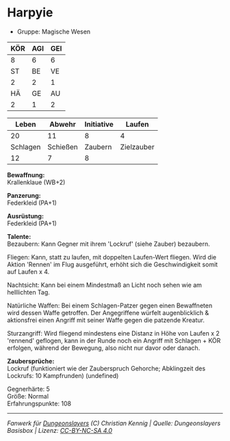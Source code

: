 # Harpyie  
- Gruppe: Magische Wesen  

| KÖR | AGI | GEI |  
| --- | --- | --- |  
| 8   | 6   | 6   |
| ST  | BE  | VE  |  
| 2   | 2   | 1   |
| HÄ  | GE  | AU  |  
| 2   | 1   | 2   |


| Leben    | Abwehr   | Initiative | Laufen     |
| -------- | -------- | ---------- | ---------- |
| 20       | 11       | 8          | 4          |
| Schlagen | Schießen | Zaubern    | Zielzauber |
| 12       | 7        | 8          |            |

**Bewaffnung:**  
Krallenklaue (WB+2)

**Panzerung:**  
Federkleid (PA+1)

**Ausrüstung:**  
Federkleid (PA+1)

**Talente:**  
Bezaubern: Kann Gegner mit ihrem 'Lockruf' (siehe Zauber) bezaubern. 

Fliegen: Kann, statt zu laufen, mit doppelten Laufen-Wert fliegen. Wird die Aktion 'Rennen' im Flug ausgeführt, erhöht sich die Geschwindigkeit somit auf Laufen x 4. 

Nachtsicht: Kann bei einem Mindestmaß an Licht noch sehen wie am helllichten Tag. 

Natürliche Waffen: Bei einem Schlagen-Patzer gegen einen Bewaffneten wird dessen Waffe getroffen. Der Angegriffene würfelt augenblicklich & aktionsfrei einen Angriff mit seiner Waffe gegen die patzende Kreatur. 

Sturzangriff: Wird fliegend mindestens eine Distanz in Höhe von Laufen x 2 'rennend' geflogen, kann in der Runde noch ein Angriff mit Schlagen + KÖR erfolgen, während der Bewegung, also nicht nur davor oder danach. 


**Zaubersprüche:**  
Lockruf (funktioniert wie der Zauberspruch Gehorche; Abklingzeit des Lockrufs: 10 Kampfrunden) (undefined)

Gegnerhärte: 5  
Größe: Normal  
Erfahrungspunkte: 108  



___
*Fanwerk für [Dungeonslayers](https://www.dungeonslayers.net/) (C) Christian Kennig | Quelle: Dungeonslayers Basisbox | Lizenz: [CC-BY-NC-SA 4.0](https://creativecommons.org/licenses/by-nc-sa/4.0/deed.de)*